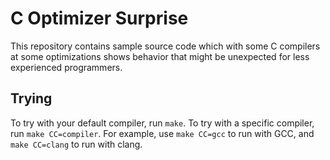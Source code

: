 # C Optimizer Surprise

This repository contains sample source code which with some C compilers at some optimizations shows behavior that might be unexpected for less experienced programmers.

## Trying
To try with your default compiler, run `make`.
To try with a specific compiler, run `make CC=compiler`.
For example, use `make CC=gcc` to run with GCC, and `make CC=clang` to run with clang.
